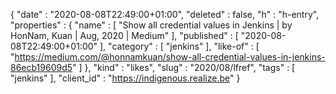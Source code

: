 {
  "date" : "2020-08-08T22:49:00+01:00",
  "deleted" : false,
  "h" : "h-entry",
  "properties" : {
    "name" : [ "Show all credential values in Jenkins | by HonNam, Kuan | Aug, 2020 | Medium" ],
    "published" : [ "2020-08-08T22:49:00+01:00" ],
    "category" : [ "jenkins" ],
    "like-of" : [ "https://medium.com/@honnamkuan/show-all-credential-values-in-jenkins-86ecb19609d5" ]
  },
  "kind" : "likes",
  "slug" : "2020/08/lfref",
  "tags" : [ "jenkins" ],
  "client_id" : "https://indigenous.realize.be"
}
